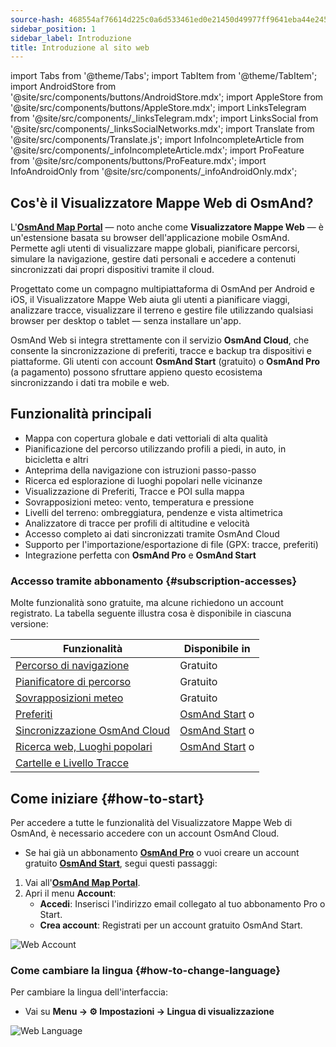 ```yaml
---
source-hash: 468554af76614d225c0a6d533461ed0e21450d49977ff9641eba44e245d32a09
sidebar_position: 1
sidebar_label: Introduzione
title: Introduzione al sito web
---
```

import Tabs from '@theme/Tabs';
import TabItem from '@theme/TabItem';
import AndroidStore from '@site/src/components/buttons/AndroidStore.mdx';
import AppleStore from '@site/src/components/buttons/AppleStore.mdx';
import LinksTelegram from '@site/src/components/_linksTelegram.mdx';
import LinksSocial from '@site/src/components/_linksSocialNetworks.mdx';
import Translate from '@site/src/components/Translate.js';
import InfoIncompleteArticle from '@site/src/components/_infoIncompleteArticle.mdx';
import ProFeature from '@site/src/components/buttons/ProFeature.mdx';
import InfoAndroidOnly from '@site/src/components/_infoAndroidOnly.mdx';


<InfoIncompleteArticle/>

## Cos'è il Visualizzatore Mappe Web di OsmAnd?

L'[**OsmAnd Map Portal**](https://osmand.net/map) — noto anche come **Visualizzatore Mappe Web** — è un'estensione basata su browser dell'applicazione mobile OsmAnd. Permette agli utenti di visualizzare mappe globali, pianificare percorsi, simulare la navigazione, gestire dati personali e accedere a contenuti sincronizzati dai propri dispositivi tramite il cloud.

Progettato come un compagno multipiattaforma di OsmAnd per Android e iOS, il Visualizzatore Mappe Web aiuta gli utenti a pianificare viaggi, analizzare tracce, visualizzare il terreno e gestire file utilizzando qualsiasi browser per desktop o tablet — senza installare un'app.

OsmAnd Web si integra strettamente con il servizio **OsmAnd Cloud**, che consente la sincronizzazione di preferiti, tracce e backup tra dispositivi e piattaforme. Gli utenti con account **OsmAnd Start** (gratuito) o **OsmAnd Pro** (a pagamento) possono sfruttare appieno questo ecosistema sincronizzando i dati tra mobile e web.



## Funzionalità principali

- Mappa con copertura globale e dati vettoriali di alta qualità
- Pianificazione del percorso utilizzando profili a piedi, in auto, in bicicletta e altri
- Anteprima della navigazione con istruzioni passo-passo
- Ricerca ed esplorazione di luoghi popolari nelle vicinanze
- Visualizzazione di Preferiti, Tracce e POI sulla mappa
- Sovrapposizioni meteo: vento, temperatura e pressione
- Livelli del terreno: ombreggiatura, pendenze e vista altimetrica
- Analizzatore di tracce per profili di altitudine e velocità
- Accesso completo ai dati sincronizzati tramite OsmAnd Cloud
- Supporto per l'importazione/esportazione di file (GPX: tracce, preferiti)
- Integrazione perfetta con **OsmAnd Pro** e **OsmAnd Start**



### Accesso tramite abbonamento {#subscription-accesses}

Molte funzionalità sono gratuite, ma alcune richiedono un account registrato.
La tabella seguente illustra cosa è disponibile in ciascuna versione:

| Funzionalità | Disponibile in |
|--------|--------------|
| [Percorso di navigazione](./planner.md) | Gratuito |
| [Pianificatore di percorso](./planner.md) | Gratuito |
| [Sovrapposizioni meteo](./web-map.md) | Gratuito |
| [Preferiti](./web-map.md) | [OsmAnd Start](https://osmand.net/blog/start) o <ProFeature/> |
| [Sincronizzazione OsmAnd Cloud](./web-cloud.md) | [OsmAnd Start](https://osmand.net/blog/start) o <ProFeature/> |
| [Ricerca web, Luoghi popolari](./web-search.md) | [OsmAnd Start](https://osmand.net/blog/start) o <ProFeature/> |
| [Cartelle e Livello Tracce](./web-map.md) | <ProFeature/> |


## Come iniziare {#how-to-start}

Per accedere a tutte le funzionalità del Visualizzatore Mappe Web di OsmAnd, è necessario accedere con un account OsmAnd Cloud.

- Se hai già un abbonamento [**OsmAnd Pro**](../personal/osmand-cloud.md#login) o vuoi creare un account gratuito [**OsmAnd Start**](../personal/osmand-cloud.md#osmand-start), segui questi passaggi:

1. Vai all'[**OsmAnd Map Portal**](https://osmand.net/map).
2. Apri il menu **Account**:
   - **Accedi**: Inserisci l'indirizzo email collegato al tuo abbonamento Pro o Start.
   - **Crea account**: Registrati per un account gratuito OsmAnd Start.

![Web Account](@site/static/img/web/web_account.png)



### Come cambiare la lingua {#how-to-change-language}

Per cambiare la lingua dell'interfaccia:

- Vai su **Menu → ⚙ Impostazioni → Lingua di visualizzazione**

![Web Language](@site/static/img/web/web_language.png)